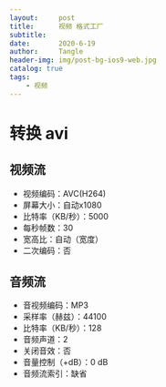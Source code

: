 ```yaml
---
layout:     post
title:      视频 格式工厂
subtitle:   
date:       2020-6-19
author:     Tangle
header-img: img/post-bg-ios9-web.jpg
catalog: true
tags:
    - 视频
---
```


# 转换 avi

## 视频流

- 视频编码：AVC(H264)
- 屏幕大小：自动x1080
- 比特率（KB/秒）：5000
- 每秒帧数：30
- 宽高比：自动（宽度）
- 二次编码：否

## 音频流

- 音视频编码：MP3
- 采样率（赫兹）：44100
- 比特率（KB/秒）：128
- 音频声道：2
- 关闭音效：否
- 音量控制（+dB）：0 dB
- 音频流索引：缺省
